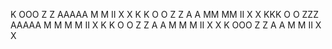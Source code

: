   K   OOO  Z   Z  AAAAA  M     M  II  X   X
 K K O   O Z   Z  A   A  MM   MM  II   X X
KKK  O   O  ZZZ   AAAAA  M M M M  II    X
K K O   O Z   Z  A   A  M  M  M  II   X X
 K   OOO  Z   Z  A   A  M     M  II  X   X
